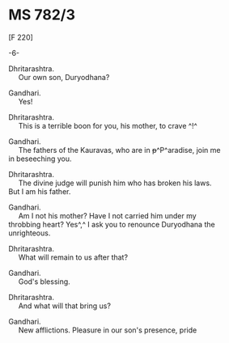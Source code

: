 # MS 782/3

[F 220]

-6-

Dhritarashtra. \
&nbsp;&nbsp;&nbsp;&nbsp;&nbsp;Our own son, Duryodhana? 

Gandhari. \
&nbsp;&nbsp;&nbsp;&nbsp;&nbsp;Yes! 

Dhritarashtra. \
&nbsp;&nbsp;&nbsp;&nbsp;&nbsp;This is a terrible boon for you, his mother, to crave ^!^

Gandhari. \
&nbsp;&nbsp;&nbsp;&nbsp;&nbsp;The fathers of the Kauravas, who are in ~~p~~^P^aradise, join me \
in beseeching you. 

Dhritarashtra. \
&nbsp;&nbsp;&nbsp;&nbsp;&nbsp;The divine judge
will punish him who has broken his laws. \
But I am his father.

Gandhari. \
&nbsp;&nbsp;&nbsp;&nbsp;&nbsp;Am I not his mother? Have I not carried him under my \
throbbing heart? Yes^,^ I ask you to renounce Duryodhana the \
unrighteous. 

Dhritarashtra. \
&nbsp;&nbsp;&nbsp;&nbsp;&nbsp;What will remain to us after that? 

Gandhari. \
&nbsp;&nbsp;&nbsp;&nbsp;&nbsp;God's blessing. 

Dhritarashtra. \
&nbsp;&nbsp;&nbsp;&nbsp;&nbsp;And what will that bring us? 

Gandhari. \
&nbsp;&nbsp;&nbsp;&nbsp;&nbsp;New afflictions. Pleasure in our son's presence, pride
